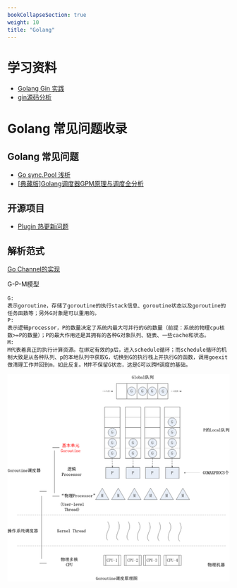 ```yaml
---
bookCollapseSection: true
weight: 10
title: "Golang"
---
```


# 学习资料

- [Golang Gin 实践](https://www.jishuchi.com/read/gin-practice/3824)
- [gin源码分析](https://www.crblog.cc/golang/_book/gin/gin%E6%BA%90%E7%A0%81%E5%88%86%E6%9E%90.html)

# Golang 常见问题收录

## Golang 常见问题
- [Go sync.Pool 浅析](https://mp.weixin.qq.com/s/MTf_4WEvCnCMKeQC_Wm_xw)
- [[典藏版]Golang调度器GPM原理与调度全分析](https://zhuanlan.zhihu.com/p/323271088)


## 开源项目
- [Plugin 热更新问题](https://github.com/campoy/golang-plugins)

## 解析范式

[Go Channel的实现](https://studygolang.com/articles/12023)

G-P-M模型
```
G:
表示goroutine，存储了goroutine的执行stack信息、goroutine状态以及goroutine的任务函数等；另外G对象是可以重用的。
P:
表示逻辑processor，P的数量决定了系统内最大可并行的G的数量（前提：系统的物理cpu核数>=P的数量）；P的最大作用还是其拥有的各种G对象队列、链表、一些cache和状态。
M:
M代表着真正的执行计算资源。在绑定有效的p后，进入schedule循环；而schedule循环的机制大致是从各种队列、p的本地队列中获取G，切换到G的执行栈上并执行G的函数，调用goexit做清理工作并回到m，如此反复。M并不保留G状态，这是G可以跨M调度的基础。
```


![](/images/goroutine-scheduler-model.png "goroutine")



